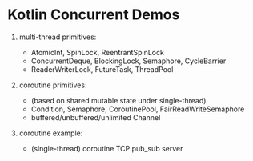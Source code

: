 # Kotlin Concurrent Demos

1. multi-thread primitives: 
    * AtomicInt, SpinLock, ReentrantSpinLock
    * ConcurrentDeque, BlockingLock, Semaphore, CycleBarrier
    * ReaderWriterLock, FutureTask, ThreadPool

2. coroutine primitives:
    * (based on shared mutable state under single-thread)
    * Condition, Semaphore, CoroutinePool, FairReadWriteSemaphore
    * buffered/unbuffered/unlimited Channel
    
3. coroutine example: 
    * (single-thread) coroutine TCP pub_sub server
